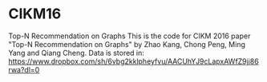 # CIKM16
Top-N Recommendation on Graphs
This is the code for CIKM 2016 paper "Top-N Recommendation on Graphs" by Zhao Kang, Chong Peng, Ming Yang and Qiang Cheng.
Data is stored in: https://www.dropbox.com/sh/6vbg2kklpheyfvu/AACUhYJ9cLapxAWfZ9jj86rwa?dl=0

